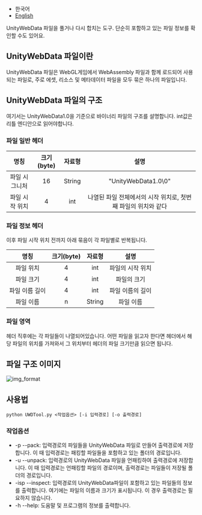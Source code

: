 * 한국어
* [English](README-en.md)

UnityWebData 파일을 풀거나 다시 합치는 도구.
단순히 포함하고 있는 파일 정보를 확인할 수도 있어요.

## UnityWebData 파일이란
UnityWebData 파일은 WebGL게임에서 WebAssembly 파일과 함께 로드되어 사용되는 파일로, 주로 에셋, 리소스 및 메타데이터 파일을 모두 묶은 하나의 파일입니다.

## UnityWebData 파일의 구조
여기서는 UnityWebData1.0을 기준으로 바이너리 파일의 구조를 설명합니다.
int값은 리틀 엔디안으로 읽어야합니다.

### 파일 일반 헤더
| 명칭 | 크기(byte) | 자료형 | 설명 |
| :------------: | :------------: | :------------: | :------------: |
| 파일 시그니처 | 16 | String | "UnityWebData1.0\0" |
| 파일 시작 위치 | 4 | int | 나열된 파일 전체에서의 시작 위치로, 첫번째 파일의 위치와 같다 |

### 파일 정보 헤더
이후 파일 시작 위치 전까지 아래 묶음이 각 파일별로 반복됩니다.

| 명칭 | 크기(byte) | 자료형 | 설명 |
| :------------: | :------------: | :------------: | :------------: |
| 파일 위치 | 4 | int | 파일의 시작 위치 |
| 파일 크기 | 4 | int | 파일의 크기 |
| 파일 이름 길이 | 4 | int | 파일 이름의 길이 |
| 파일 이름 | n | String | 파일 이름 |

### 파일 영역
헤더 직후에는 각 파일들이 나열되어있습니다.
어떤 파일을 읽고자 한다면 헤더에서 해당 파일의 위치를 가져와서 그 위치부터 헤더의 파일 크기만큼 읽으면 됩니다.

## 파일 구조 이미지
![img_format](https://raw.githubusercontent.com/yuria0309/uwdtool/master/img/unitywebdata_format.png)

## 사용법
```
python UWDTool.py <작업옵션> [-i 입력경로] [-o 출력경로]
```

### 작업옵션
* -p --pack: 입력경로의 파일들을 UnityWebData 파일로 만들어 출력경로에 저장합니다.
이 때 입력경로는 패킹할 파일들을 포함하고 있는 폴더의 경로입니다.
* -u --unpack: 입력경로의 UnityWebData 파일을 언패킹하여 출력경로에 저장합니다.
이 때 입력경로는 언패킹할 파일의 경로이며, 출력경로는 파일들이 저장될 폴더의 경로입니다.
* -isp --inspect: 입력경로의 UnityWebData파일이 포함하고 있는 파일들의 정보를 출력합니다.
여기에는 파일의 이름과 크기가 표시됩니다. 이 경우 출력경로는 필요하지 않습니다.
* -h --help: 도움말 및 프로그램의 정보를 출력합니다.